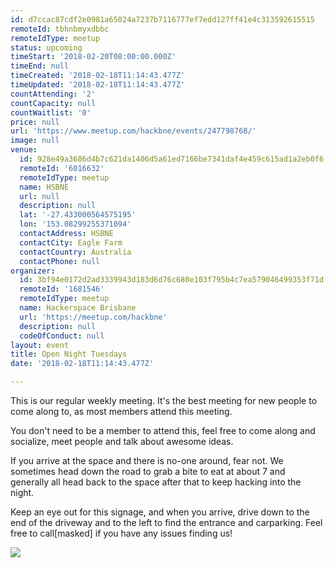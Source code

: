 ```yaml
---
id: d7ccac87cdf2e0981a65024a7237b7116777ef7edd127ff41e4c313592615515
remoteId: tbhnbmyxdbbc
remoteIdType: meetup
status: upcoming
timeStart: '2018-02-20T08:00:00.000Z'
timeEnd: null
timeCreated: '2018-02-18T11:14:43.477Z'
timeUpdated: '2018-02-18T11:14:43.477Z'
countAttending: '2'
countCapacity: null
countWaitlist: '0'
price: null
url: 'https://www.meetup.com/hackbne/events/247798768/'
image: null
venue:
  id: 928e49a3686d4b7c621da1406d5a61ed7166be7341daf4e459c615ad1a2eb0f6
  remoteId: '6016632'
  remoteIdType: meetup
  name: HSBNE
  url: null
  description: null
  lat: '-27.433000564575195'
  lon: '153.08299255371094'
  contactAddress: HSBNE
  contactCity: Eagle Farm
  contactCountry: Australia
  contactPhone: null
organizer:
  id: 3bf94e0172d2ad3339943d183d6d76c680e103f795b4c7ea579046499353f71d
  remoteId: '1681546'
  remoteIdType: meetup
  name: Hackerspace Brisbane
  url: 'https://meetup.com/hackbne'
  description: null
  codeOfConduct: null
layout: event
title: Open Night Tuesdays
date: '2018-02-18T11:14:43.477Z'

---
```

<p>This is our regular weekly meeting. It's the best meeting for new people to come along to, as most members attend this meeting.</p> <p>You don't need to be a member to attend this, feel free to come along and socialize, meet people and talk about awesome ideas.</p> <p>If you arrive at the space and there is no-one around, fear not. We sometimes head down the road to grab a bite to eat at about 7 and generally all head back to the space after that to keep hacking into the night.</p> <p>Keep an eye out for this signage, and when you arrive, drive down to the end of the driveway and to the left to find the entrance and carparking. Feel free to call[masked] if you have any issues finding us!</p> <p><img src="http://photos2.meetupstatic.com/photos/event/a/6/0/2/event_454902498.jpeg" /></p>
